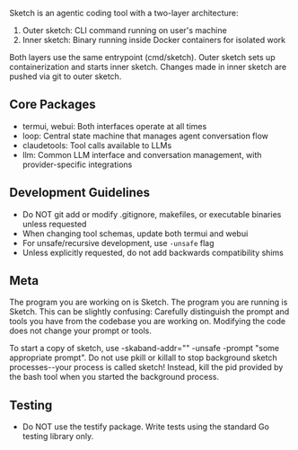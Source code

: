 Sketch is an agentic coding tool with a two-layer architecture:

1. Outer sketch: CLI command running on user's machine
2. Inner sketch: Binary running inside Docker containers for isolated work

Both layers use the same entrypoint (cmd/sketch). Outer sketch sets up containerization and starts inner sketch. Changes made in inner sketch are pushed via git to outer sketch.

## Core Packages

- termui, webui: Both interfaces operate at all times
- loop: Central state machine that manages agent conversation flow
- claudetools: Tool calls available to LLMs
- llm: Common LLM interface and conversation management, with provider-specific integrations

## Development Guidelines

- Do NOT git add or modify .gitignore, makefiles, or executable binaries unless requested
- When changing tool schemas, update both termui and webui
- For unsafe/recursive development, use `-unsafe` flag
- Unless explicitly requested, do not add backwards compatibility shims

## Meta

The program you are working on is Sketch. The program you are running is Sketch. This can be slightly confusing: Carefully distinguish the prompt and tools you have from the codebase you are working on. Modifying the code does not change your prompt or tools.

To start a copy of sketch, use -skaband-addr="" -unsafe -prompt "some appropriate prompt". Do not use pkill or killall to stop background sketch processes--your process is called sketch! Instead, kill the pid provided by the bash tool when you started the background process.

## Testing

- Do NOT use the testify package. Write tests using the standard Go testing library only.

